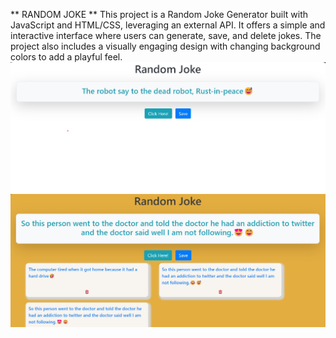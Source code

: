 ** RANDOM JOKE **
This project is a Random Joke Generator built with JavaScript and HTML/CSS, leveraging an external API. It offers a simple and interactive interface where users can generate, save, and delete jokes. The project also includes a visually engaging design with changing background colors to add a playful feel.
![image_alt](https://github.com/ALEKHYAJUJJURI/Random-Joke/blob/dc959b163dd78bf52a6798dc2db737ffb9af625a/random-joke.jpg)
![image_alt](https://github.com/ALEKHYAJUJJURI/Random-Joke/blob/72d4bc89b9f273301a86636415ebe102e4cf1e7c/random-joke2.jpg)
